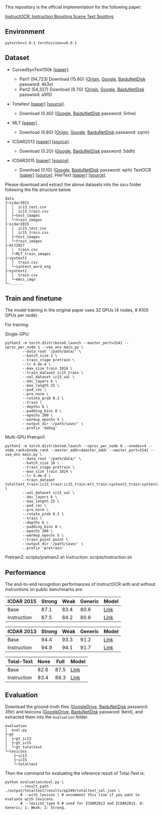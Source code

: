 

This repository is the official implementation for the following paper:

[InstructOCR: Instruction Boosting Scene Text Spotting](https://arxiv.org/abs/2412.15523)

## Environment

```
pytorch==1.8.1 torchvision==0.9.1
```

## Dataset 

- CurvedSynText150k [[paper]](https://openaccess.thecvf.com/content_CVPR_2020/papers/Liu_ABCNet_Real-Time_Scene_Text_Spotting_With_Adaptive_Bezier-Curve_Network_CVPR_2020_paper.pdf): 
  - Part1 (94,723) Download (15.8G) ([Origin](https://universityofadelaide.box.com/s/xyqgqx058jlxiymiorw8fsfmxzf1n03p), [Google](https://drive.google.com/file/d/1OSJ-zId2h3t_-I7g_wUkrK-VqQy153Kj/view?usp=sharing), [BaiduNetDisk](https://pan.baidu.com/s/1Y5pqVqfjcc4FKxW4y8R5jw) password: 4k3x) 
  - Part2 (54,327) Download (9.7G) ([Origin](https://universityofadelaide.box.com/s/e0owoic8xacralf4j5slpgu50xfjoirs), [Google](https://drive.google.com/file/d/1EzkcOlIgEp5wmEubvHb7-J5EImHExYgY/view?usp=sharing), [BaiduNetDisk](https://pan.baidu.com/s/1gRv-IjqAUu6qnXN5BXlOzQ) password: a5f5)

- Totaltext [[paper]](https://ieeexplore.ieee.org/abstract/document/8270088/) [[source]](https://github.com/cs-chan/Total-Text-Dataset). 
  - Download (0.4G) ([Google](https://drive.google.com/file/d/1jfBYrAmh6Zshb7Jc0bctRjQKpK839SFq/view?usp=sharing), [BaiduNetDisk](https://pan.baidu.com/s/18brRQAwnqGd4A_uwPRYRng) password: 5nhw) 
  
- MLT [[paper]](https://ieeexplore.ieee.org/abstract/document/8270168).
  - Download (6.8G) ([Origin](https://universityofadelaide.box.com/s/qu2wctdcsxh73bb94krdredpmx9nzf8m), [Google](https://drive.google.com/file/d/1nE2d_sIfcAejgVIv6-UjGNcBXgxc4QfD/view?usp=sharing), [BaiduNetDisk](https://pan.baidu.com/s/1rjqmb3uuki_Ppcxq-tl7oQ) password: zqrm)

- ICDAR2013 [[paper]](https://rrc.cvc.uab.es/?ch=2) [[source]](https://rrc.cvc.uab.es/?ch=2). 
  - Download (0.2G) ([Google](https://drive.google.com/file/d/1dMffINYhIRa9UD_3pzTFllVwL6PK7KXD/view?usp=sharing), [BaiduNetDisk](https://pan.baidu.com/s/1PiSZxZlG38qjj7Xb05cXdg) password: 5ddh) 
 
- ICDAR2015 [[paper]](https://rrc.cvc.uab.es/?ch=4) [[source]](https://rrc.cvc.uab.es/?ch=4). 
  - Download (0.1G) ([Google](https://drive.google.com/file/d/1THhzo_WH1RY5DlGdBfjRA_dwu9tAmQUE/view?usp=sharing), [BaiduNetDisk](https://pan.baidu.com/s/1x3EpYLRa4EtSMNg5JqszVg) password: wjrh) 
  TextOCR [[paper]](https://openaccess.thecvf.com/content/CVPR2021/html/Singh_TextOCR_Towards_Large-Scale_End-to-End_Reasoning_for_Arbitrary-Shaped_Scene_Text_CVPR_2021_paper.html) [[source]](https://textvqa.org/textocr/dataset/).
  HierText [[paper]](https://arxiv.org/abs/2203.15143) [[source]](https://github.com/google-research-datasets/hiertext).

Please download and extract the above datasets into the `data` folder following the file structure below.

```
data
├─icdar2013
│  │  ic13_test.csv
│  │  ic13_train.csv
│  ├─test_images
│  └─train_images
├─icdar2015
│  │  ic15_test.csv
│  │  ic15_train.csv
│  ├─test_images
│  └─train_images
├─mlt2017
│  │  train.csv
│  └─MLT_train_images
├─syntext1
│  │  train.csv
│  └─syntext_word_eng
├─syntext2
│  │  train.csv
│  └─emcs_imgs
└─......
```

## Train and finetune

The model training in the original paper uses 32 GPUs (4 nodes, 8 A100 GPUs per node).

For training:

Single-GPU:
```
python3 -m torch.distributed.launch --master_port=3141 --nproc_per_node 1 --use_env main.py \
        --data_root '/path/data/' \
        --batch_size 2 \
        --train_stage pretrain \
        --lr 4.4e-4 \
        --max_size_train 1024 \
        --train_dataset ic15_train \
        --val_dataset ic15_val \
        --dec_layers 6 \
        --max_length 25 \
        --pad_rec \
        --pre_norm \
        --rotate_prob 0.3 \
        --train \
        --depths 6 \
        --padding_bins 0 \
        --epochs 200 \
        --warmup_epochs 5 \
        --output_dir '/path/save/' \
        --prefix 'debug'

```
Multi-GPU
Pretrain1:
```
python3 -m torch.distributed.launch --nproc_per_node 8 --nnodes=4 --node_rank=$node_rank --master_addr=$master_addr --master_port=3141 --use_env main.py \
        --data_root '/path/data/' \
        --batch_size 10 \
        --train_stage pretrain \
        --max_size_train 1024 \
        --lr 4.4e-4 \
        --train_dataset totaltext_train:ic13_train:ic15_train:mlt_train:syntext1_train:syntext2_train:textocr_train:hiertext_train \
        --val_dataset ic15_val \
        --dec_layers 6 \
        --max_length 25 \
        --pad_rec \
        --pre_norm \
        --rotate_prob 0.3 \
        --train \
        --depths 6 \
        --padding_bins 0 \
        --epochs 200 \
        --warmup_epochs 5 \
        --train_point point \
        --output_dir '/path/save/' \
        --prefix 'pretrain'
```
Pretrain2: scripts/pretrain2.sh
Instruction: scripts/instruction.sh


## Performance

The end-to-end recognition performances of InstructOCR with and without instructions on public benchmarks are:

| ICDAR 2015 | Strong | Weak | Generic | Model |
| ------- | ------ | ---- | ------- | ----- |
| Base | 87.1 | 83.4 | 80.6 | [Link](https://drive.google.com/file/d/1cFcDPqFXvTowVfoH4wD767lszzlbJkJ9/view?usp=sharing) |
| Instruction | 87.5 | 84.2 | 80.6 | [Link](https://drive.google.com/file/d/12sCDMS0XGrpEkCyBvP8zNUNjbTPWyUee/view?usp=sharing) |

| ICDAR 2013 | Strong | Weak | Generic | Model |
| ------- | ------ | ---- | ------- | ----- |
| Base | 94.4 | 93.3 | 91.2 | [Link]() |
| Instruction | 94.9 | 94.1 | 91.7 | [Link]() |

| Total-Text | None | Full | Model |
| ------- | ---- | ---- | ----- |
| Base | 82.6 | 87.5 | [Link]() |
| Instruction | 83.4 | 88.3 | [Link]() |



## Evaluation

Download the ground-truth files ([GoogleDrive](https://drive.google.com/file/d/1ztyjczfn3YdBf6hpLuV2Vs2UJPlRdAjm/view?usp=sharing), [BaiduNetDisk](https://pan.baidu.com/s/1ERkKR8L58ZVlB12SpCwEVQ) password: 35tr) and lexicons ([GoogleDrive](https://drive.google.com/file/d/1JxmuDsOZ-x_WO5lck2ZQZHRcjoUtUiLo/view?usp=sharing), [BaiduNetDisk](https://pan.baidu.com/s/1so_s94_XysLjlcWasos8mA) password: 9eml), and extracted them into the `evaluation` folder.

```
evaluation
│  eval.py
├─gt
│  ├─gt_ic13
│  ├─gt_ic15
│  └─gt_totaltext
└─lexicons
    ├─ic13
    ├─ic15
    └─totaltext
```

Then the command for evaluating the inference result of Total-Text is:
```
python evaluation/eval.py \
       --result_path ./output/totaltext/results/ep349/totaltext_val.json \
       # --with_lexicon \ # uncomment this line if you want to evaluate with lexicons.
       # --lexicon_type 0 # used for ICDAR2013 and ICDAR2015. 0: Generic; 1: Weak; 2: Strong.
```